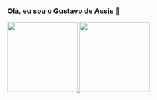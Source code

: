### Olá, eu sou o Gustavo de Assis 👋
<div align="compact">
  <a href="https://github.com/assisgustavo">
  <img height="162em" src="https://github-readme-stats.vercel.app/api?username=assisgustavo&show_icons=true&theme=nord&include_all_commits=true&count_private=true"/>
  <img height="162em" src="https://github-readme-stats.vercel.app/api/top-langs/?username=assisgustavo&layout=compact&langs_count=7&theme=nord"/>
</div>





